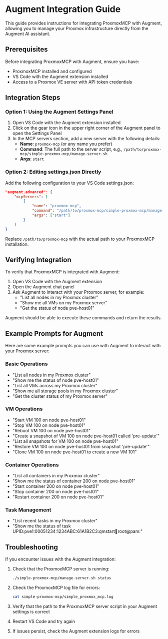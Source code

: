 # Augment Integration Guide

This guide provides instructions for integrating ProxmoxMCP with Augment, allowing you to manage your Proxmox infrastructure directly from the Augment AI assistant.

## Prerequisites

Before integrating ProxmoxMCP with Augment, ensure you have:

- ProxmoxMCP installed and configured
- VS Code with the Augment extension installed
- Access to a Proxmox VE server with API token credentials

## Integration Steps

### Option 1: Using the Augment Settings Panel

1. Open VS Code with the Augment extension installed
2. Click on the gear icon in the upper right corner of the Augment panel to open the Settings Panel
3. In the MCP servers section, add a new server with the following details:
   - **Name**: `proxmox-mcp` (or any name you prefer)
   - **Command**: The full path to the server script, e.g., `/path/to/proxmox-mcp/simple-proxmox-mcp/manage-server.sh`
   - **Args**: `start`

### Option 2: Editing settings.json Directly

Add the following configuration to your VS Code settings.json:

```json
"augment.advanced": {
    "mcpServers": [
        {
            "name": "proxmox-mcp",
            "command": "/path/to/proxmox-mcp/simple-proxmox-mcp/manage-server.sh",
            "args": ["start"]
        }
    ]
}
```

Replace `/path/to/proxmox-mcp` with the actual path to your ProxmoxMCP installation.

## Verifying Integration

To verify that ProxmoxMCP is integrated with Augment:

1. Open VS Code with the Augment extension
2. Open the Augment chat panel
3. Ask Augment to interact with your Proxmox server, for example:
   - "List all nodes in my Proxmox cluster"
   - "Show me all VMs on my Proxmox server"
   - "Get the status of node pve-host01"

Augment should be able to execute these commands and return the results.

## Example Prompts for Augment

Here are some example prompts you can use with Augment to interact with your Proxmox server:

### Basic Operations

- "List all nodes in my Proxmox cluster"
- "Show me the status of node pve-host01"
- "List all VMs across my Proxmox cluster"
- "Show me all storage pools in my Proxmox cluster"
- "Get the cluster status of my Proxmox server"

### VM Operations

- "Start VM 100 on node pve-host01"
- "Stop VM 100 on node pve-host01"
- "Reboot VM 100 on node pve-host01"
- "Create a snapshot of VM 100 on node pve-host01 called 'pre-update'"
- "List all snapshots for VM 100 on node pve-host01"
- "Restore VM 100 on node pve-host01 from snapshot 'pre-update'"
- "Clone VM 100 on node pve-host01 to create a new VM 101"

### Container Operations

- "List all containers in my Proxmox cluster"
- "Show me the status of container 200 on node pve-host01"
- "Start container 200 on node pve-host01"
- "Stop container 200 on node pve-host01"
- "Restart container 200 on node pve-host01"

### Task Management

- "List recent tasks in my Proxmox cluster"
- "Show me the status of task UPID:pve1:00051234:1234ABC:61A1B2C3:qmstart:100:root@pam:"

## Troubleshooting

If you encounter issues with the Augment integration:

1. Check that the ProxmoxMCP server is running:
   ```bash
   ./simple-proxmox-mcp/manage-server.sh status
   ```

2. Check the ProxmoxMCP log file for errors:
   ```bash
   cat simple-proxmox-mcp/simple_proxmox_mcp.log
   ```

3. Verify that the path to the ProxmoxMCP server script in your Augment settings is correct

4. Restart VS Code and try again

5. If issues persist, check the Augment extension logs for errors
